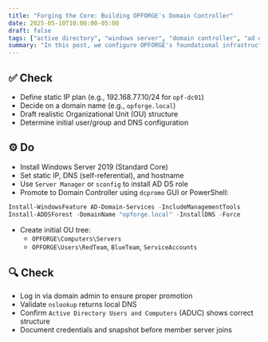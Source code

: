 ```yaml
---
title: "Forging the Core: Building OPFORGE's Domain Controller"
date: 2025-05-10T10:00:00-05:00
draft: false
tags: ["active directory", "windows server", "domain controller", "ad ds"]
summary: "In this post, we configure OPFORGE's foundational infrastructure by building the domain controller `opf-dc01`. We'll define our network structure, stand up Active Directory, and prepare the environment for workstation and log server integration."
---
```


## ✅ Check

- Define static IP plan (e.g., 192.168.77.10/24 for `opf-dc01`)
- Decide on a domain name (e.g., `opforge.local`)
- Draft realistic Organizational Unit (OU) structure
- Determine initial user/group and DNS configuration

## ⚙️ Do

- Install Windows Server 2019 (Standard Core)
- Set static IP, DNS (self-referential), and hostname
- Use `Server Manager` or `sconfig` to install AD DS role
- Promote to Domain Controller using `dcpromo` GUI or PowerShell:

```powershell
Install-WindowsFeature AD-Domain-Services -IncludeManagementTools
Install-ADDSForest -DomainName "opforge.local" -InstallDNS -Force
```

- Create initial OU tree:
  - `OPFORGE\Computers\Servers`
  - `OPFORGE\Users\RedTeam`, `BlueTeam`, `ServiceAccounts`

## 🔍 Check

- Log in via domain admin to ensure proper promotion
- Validate `nslookup` returns local DNS
- Confirm `Active Directory Users and Computers` (ADUC) shows correct structure
- Document credentials and snapshot before member server joins
